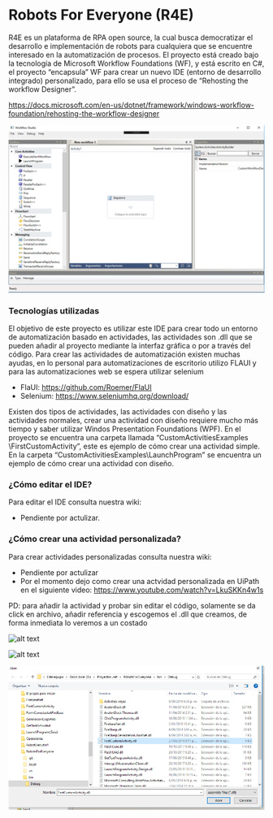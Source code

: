 Robots For Everyone (R4E)
======


R4E es un plataforma de RPA open source, la cual busca democratizar el desarrollo e implementación de robots para cualquiera que se encuentre interesado en la automatización de procesos.
El proyecto está creado bajo la tecnología de Microsoft Workflow Foundations (WF), y está escrito en C#, el proyecto “encapsula” WF para crear un nuevo IDE (entorno de desarrollo integrado) personalizado, para ello se usa el proceso de “Rehosting the workflow Designer”.

https://docs.microsoft.com/en-us/dotnet/framework/windows-workflow-foundation/rehosting-the-workflow-designer


![alt text](https://github.com/Caduar/RobotsForEveryone/blob/master/ImgGuide/R4E%20MainWindow.PNG)

### Tecnologías utilizadas

El objetivo de este proyecto es utilizar este IDE para crear todo un entorno de automatización basado en actividades, las actividades son .dll que se pueden añadir al proyecto mediante la interfaz gráfica o por a través del código.
Para crear las actividades de automatización existen muchas ayudas, en lo personal para automatizaciones de escritorio utilizo FLAUI y para las automatizaciones web se espera utilizar selenium

* FlaUI: https://github.com/Roemer/FlaUI
* Selenium: https://www.seleniumhq.org/download/

Existen dos tipos de actividades, las actividades con diseño y las actividades normales, crear una actividad con diseño requiere mucho más tiempo y saber utilizar Windos Presentation Foundations (WPF). En el proyecto se encuentra una carpeta llamada “CustomActivitiesExamples \FirstCustomActivity”, este es ejemplo de cómo crear una actividad simple.
En la carpeta “CustomActivitiesExamples\LaunchProgram” se encuentra un ejemplo de cómo crear una actividad con diseño.

### ¿Cómo editar el IDE?
Para editar el IDE consulta nuestra wiki:
* Pendiente por actulizar.

### ¿Cómo crear una actividad personalizada?
Para crear actividades personalizadas consulta nuestra wiki:
* Pendiente por actulizar
* Por el momento dejo como crear una actvidad personalizada en UiPath en el siguiente video: https://www.youtube.com/watch?v=LkuSKKn4w1s

PD: para añadir la actividad y probar sin editar el código, solamente se da click en archivo, añadir referencia y escogemos el .dll que creamos, de forma inmediata lo veremos a un costado

![alt text](https://github.com/Caduar/RobotsForEveryone/blob/master/ImgGuide/A%C3%B1adir%20referencia.png)

![alt text](https://github.com/Caduar/RobotsForEveryone/blob/master/ImgGuide/Referencia%20a%C3%B1adida.PNG)

![alt text](https://github.com/Caduar/RobotsForEveryone/blob/master/ImgGuide/Seleccionar%20referencia.PNG)